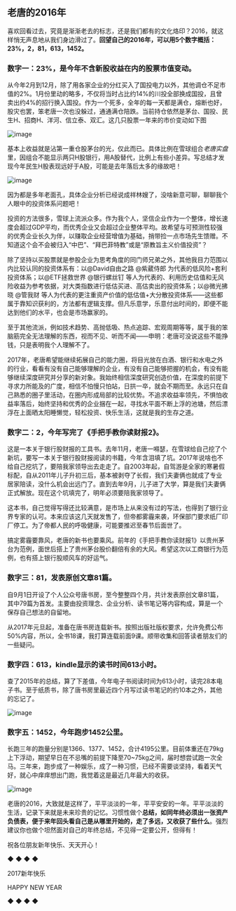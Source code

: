 ## 老唐的2016年
喜欢回看过去，究竟是渐渐老去的标志，还是我们都有的文化烙印？2016，就这样悄无声息地从我们身边滑过了。**回望自己的2016年，可以用5个数字概括：23%，2，81，613，1452。**

### 数字一：23%，是今年不含新股收益在内的股票市值变动。

从今年2月到12月，除了用各家企业的分红买入了国投电力以外，其他调仓不足市值的2%。1月份里动的略多，不仅将当时占比约14%的川投全部换成国投，且曾卖出约4%的招行换入国投。作为一个死多，全年的每一天都是满仓，熔断也好，股灾也罢，笨老唐一次也没躲过，通通满仓陪跌。当前持仓依然是茅台、国投、民生H、招商H、洋河、信立泰、双汇。这几只股票一年来的市价变动如下图

![image](https://github.com/fengyumozhu/tsf/assets/6201828/33aee3df-dd65-4f67-96dd-a297f50f2b0a)

基本上收益就是沾第一重仓股茅台的光，仅此而已。具体比例在雪球组合$老唐实盘$里，因组合不能显示两只H股银行，用A股替代，比例上有些小差异。写总结才发现今年民生H股表现远好于A股，可能是去年落后太多的缘故吧！

![image](https://github.com/fengyumozhu/tsf/assets/6201828/72aa08cc-c529-4d20-b8f8-364f03ec58a1)

因为都是多年老面孔，具体企业分析已经说成祥林嫂了，没啥新意可聊，聊聊我个人眼中的投资体系问题吧！

投资的方法很多，雪球上流派众多。作为我个人，坚信企业作为一个整体，增长速度会超过GDP平均，而优秀企业又会超过企业整体平均。故希望与可预测性较强的优秀企业长久为伴，以赚取企业经营增值为基础，捎带捡一点市场先生馈赠。不知道这个会不会被归入“中巴”、“拜巴菲特教”或是“原教旨主义价值投资”？

除了坚持以买股票就是参股企业为思考角度的同门师兄弟之外，其他我目力范围以内比较认同的投资体系有：以@David自由之路 @紫葳侍郎 为代表的低风险+套利投资体系；以@ETF拯救世界 @银行螺丝钉 等人为代表的、利用历史估值和无风险收益为参考依据，对大类指数进行低估买进、高估卖出的投资体系；以@微光拂晓 @管我财 等人为代表的更注重资产价值的低估值+大分散投资体系——这些都属于靠知识获利的，方法都有逻辑支撑。但凡乐意学，乐意付出时间的，即便不能达到他们的水平，也会是市场赢家的。

至于其他流派，例如技术趋势、高抛低吸、热点追踪、宏观周期等等，属于我的笨脑筋完全无法理解的东西，视而不见、听而不闻——申明：老唐可没说这些不能挣钱，只是表明我个人理解不了。

2017年，老唐希望能继续拓展自己的能力圈，将目光放在白酒、银行和水电之外的行业，看看有没有自己能够理解的企业，有没有自己能够把握的机会，有没有能够继续深度研究并分享的新对象。我始终相信深度研究创造价值，在深度的前提下寻求力所能及的广度，相信不怕慢只怕站，日拱一卒，就会不期而至。永远只在自己熟悉的圈子里活动，在圈内形成局部的比较优势。不追求收益率领先，不惧怕收益率落后，始终坚持和优秀的企业捆在一起，寻找水平面不断上浮的池塘，然后漂浮在上面晒太阳睡懒觉，轻松投资、快乐生活，这就是我的生存之道。

### 数字二：2，今年写完了《手把手教你读财报2》。

这是一本关于银行股财报的工具书。去年11月，老唐一嘚瑟，在雪球给自己挖了个新坑，要写一本关于银行股财报阅读的书籍，今年含泪填了坑。2017年说啥也不给自己挖坑了，要陪我家领导出去走走了。自2003年起，自驾游是全家的寒暑假标配，自从2011年儿子升初三后，基本被剥夺了长假，我们夫妻俩也就成了专业居家陪读，没什么机会出远门了。直到去年9月，儿子进了大学，算是我们夫妻俩正式解放。现在这个坑填完了，明年必须要陪我家领导了。

这本书，自己觉得写得还比较满意，是市场上从来没有过的写法，也得到了银行业界专家的认可。本来应该这几天就发售了，但帝都雾霾来袭，环保部门要求纸厂印厂停工。为了帝都人民的呼吸健康，可能要推迟至春节后面世了。

搞定雾霾要靠风，老唐的新书也要乘风。前年的《手把手教你读财报1》以贵州茅台为范例，面世后搭上了贵州茅台股价翻倍有余的大风。希望这次以工商银行为范例，也有搭上银行股顺风车的好运气。

### 数字三：81，发表原创文章81篇。

自9月1日开设了个人公众号唐书房，至今整整四个月，共计发表原创文章81篇，其中79篇为首发。主要由投资理念、企业分析、读书笔记等内容构成，算是一个保存自己想法的自留地。

从2017年元旦起，准备在唐书房连载新书。按照出版社版权要求，允许免费公布50%内容，所以，全书18课，我打算连载前面9课。顺带收集和回答读者朋友们的一些疑问。

### 数字四：613，kindle显示的读书时间613小时。

查了2015年的总结，算了下差值，今年电子书阅读时间为613小时，读完28本电子书。至于纸质书，除了唐书房里最近四个月写过读书笔记的约10本之外，其他的忘记了。

![image](https://github.com/fengyumozhu/tsf/assets/6201828/2734c392-4f69-4cbb-b165-ac33627c1d6d)

### 数字五：1452，今年跑步1452公里。

长跑三年的跑量分别是1366、1377、1452，合计4195公里。目前体重还在79kg上下浮动，期望早日在不忌嘴的前提下降至70~75kg之间，届时想尝试跑一次全马。三年来，跑步成了一种娱乐，成了一种习惯，已经不需要谈坚持，看着天气好，就心中痒痒想出门跑，我觉着这是最近几年最大的收获。

![image](https://github.com/fengyumozhu/tsf/assets/6201828/a3564ebe-edf1-4a00-bca4-70b4ab59511f)

老唐的2016，大致就是这样了，平平淡淡的一年，平平安安的一年。平平淡淡的生活，记录下来就是未来珍贵的记忆。习惯性做个**总结，如同年终必须出一张资产负债表，便于来年回头看自己是从哪里开始的，走了多远，又收获了些什么**。强烈建议你也做个坦然面对自己的年终总结，不见得一定要公开，但得有！

祝各位朋友新年快乐、天天开心！

◆ ◆ ◆ ◆

2017新年快乐

HAPPY NEW YEAR

◆ ◆ ◆ ◆


